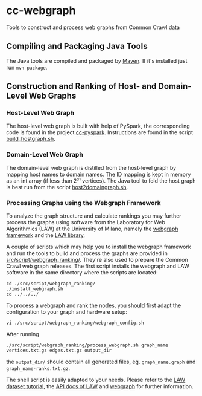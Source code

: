 # cc-webgraph

Tools to construct and process web graphs from Common Crawl data

## Compiling and Packaging Java Tools

The Java tools are compiled and packaged by [Maven](http://maven.apache.org/). If it's installed just run `mvn package`.


## Construction and Ranking of Host- and Domain-Level Web Graphs

### Host-Level Web Graph

The host-level web graph is built with help of PySpark, the corresponding code is found in the project [cc-pyspark](https://github.com/commoncrawl/cc-pyspark). Instructions are found in the script [build_hostgraph.sh](src/script/hostgraph/build_hostgraph.sh).

### Domain-Level Web Graph

The domain-level web graph is distilled from the host-level graph by mapping host names to domain names. The ID mapping is kept in memory as an int array (if less than 2³¹ vertices). The Java tool to fold the host graph is best run from the script [host2domaingraph.sh](src/script/host2domaingraph.sh).

### Processing Graphs using the Webgraph Framework

To analyze the graph structure and calculate rankings you may further process the graphs using software from the  Laboratory for Web Algorithmics (LAW) at the University of Milano, namely the [webgraph framework](http://webgraph.di.unimi.it/) and the [LAW library](http://law.di.unimi.it/software.php).

A couple of scripts which may help you to install the webgraph framework and run the tools to build and process the graphs are provided in [src/script/webgraph_ranking/](src/script/webgraph_ranking/). They're also used to prepare the Common Crawl web graph releases. The first script installs the webgraph and LAW software in the same directory where the scripts are located:
```
cd ./src/script/webgraph_ranking/
./install_webgraph.sh
cd ../../../
```

To process a webgraph and rank the nodes, you should first adapt the configuration to your graph and hardware setup:
```
vi ./src/script/webgraph_ranking/webgraph_config.sh
```
After running
```
./src/script/webgraph_ranking/process_webgraph.sh graph_name vertices.txt.gz edges.txt.gz output_dir
```
the `output_dir/` should contain all generated files, eg. `graph_name.graph` and `graph_name-ranks.txt.gz`.

The shell script is easily adapted to your needs. Please refer to the [LAW dataset tutorial](http://law.di.unimi.it/tutorial.php), the [API docs of LAW](http://law.di.unimi.it/software/law-docs/index.html) and [webgraph](http://webgraph.di.unimi.it/docs/) for further information.


